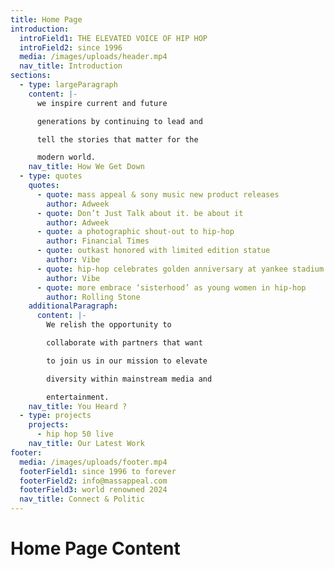 ```yaml
---
title: Home Page
introduction:
  introField1: THE ELEVATED VOICE OF HIP HOP
  introField2: since 1996
  media: /images/uploads/header.mp4
  nav_title: Introduction
sections:
  - type: largeParagraph
    content: |-
      we inspire current and future

      generations by continuing to lead and

      tell the stories that matter for the

      modern world.
    nav_title: How We Get Down
  - type: quotes
    quotes:
      - quote: mass appeal & sony music new product releases
        author: Adweek
      - quote: Don’t Just Talk about it. be about it
        author: Adweek
      - quote: a photographic shout-out to hip-hop
        author: Financial Times
      - quote: outkast honored with limited edition statue
        author: Vibe
      - quote: hip-hop celebrates golden anniversary at yankee stadium
        author: Vibe
      - quote: more embrace ‘sisterhood’ as young women in hip-hop
        author: Rolling Stone
    additionalParagraph:
      content: |-
        We relish the opportunity to

        collaborate with partners that want

        to join us in our mission to elevate

        diversity within mainstream media and

        entertainment.
    nav_title: You Heard ?
  - type: projects
    projects:
      - hip hop 50 live
    nav_title: Our Latest Work
footer:
  media: /images/uploads/footer.mp4
  footerField1: since 1996 to forever
  footerField2: info@massappeal.com
  footerField3: world renowned 2024
  nav_title: Connect & Politic
---
```


# Home Page Content
